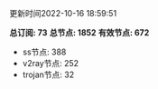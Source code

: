 更新时间2022-10-16 18:59:51

**总订阅: 73**
**总节点: 1852**
**有效节点: 672**
- ss节点: 388
- v2ray节点: 252
- trojan节点: 32
